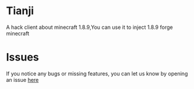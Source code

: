 # Tianji
A hack client about minecraft 1.8.9,You can use it to inject 1.8.9 forge minecraft

# Issues
If you notice any bugs or missing features, you can let us know by opening an issue <a href="https://github.com/huanlu233/Tianji/issues">here</a>
